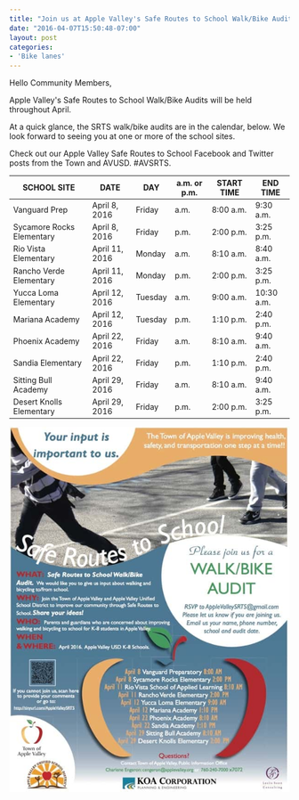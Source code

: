 ```yaml
---
title: "Join us at Apple Valley's Safe Routes to School Walk/Bike Audits"
date: "2016-04-07T15:50:48-07:00"
layout: post
categories:
- 'Bike lanes'
---
```


Hello Community Members,

Apple Valley's Safe Routes to School Walk/Bike Audits will be held throughout April.

At a quick glance, the SRTS walk/bike audits are in the calendar, below. We look forward to seeing you at one or more of the school sites.

Check out our Apple Valley Safe Routes to School Facebook and Twitter posts from the Town and AVUSD. #AVSRTS.

| SCHOOL SITE | DATE | DAY | a.m. or p.m. | START TIME | END TIME |
|---|---|---|---|---|---|
| Vanguard Prep | April 8, 2016 | Friday | a.m. | 8:00 a.m. | 9:30 a.m. |
| Sycamore Rocks Elementary | April 8, 2016 | Friday | p.m. | 2:00 p.m. | 3:25 p.m. |
| Rio Vista Elementary | April 11, 2016 | Monday | a.m. | 8:10 a.m. | 8:40 a.m. |
| Rancho Verde Elementary | April 11, 2016 | Monday | p.m. | 2:00 p.m. | 3:25 p.m. |
| Yucca Loma Elementary | April 12, 2016 | Tuesday | a.m. | 9:00 a.m. | 10:30 a.m. |
| Mariana Academy | April 12, 2016 | Tuesday | p.m. | 1:10 p.m. | 2:40 p.m. |
| Phoenix Academy | April 22, 2016 | Friday | a.m. | 8:10 a.m. | 9:40 a.m. |
| Sandia Elementary | April 22, 2016 | Friday | p.m. | 1:10 p.m. | 2:40 p.m. |
| Sitting Bull Academy | April 29, 2016 | Friday | a.m. | 8:10 a.m. | 9:40 a.m. |
| Desert Knolls Elementary | April 29, 2016 | Friday | p.m. | 2:00 p.m. | 3:25 p.m. |

![20160407-srts](/assets/img/2016/20160407-srts.jpg)